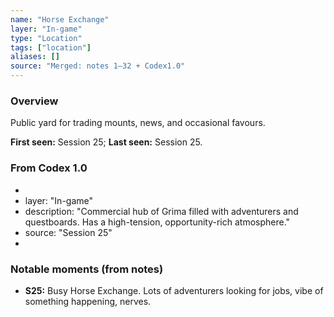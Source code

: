 ```yaml
---
name: "Horse Exchange"
layer: "In-game"
type: "Location"
tags: ["location"]
aliases: []
source: "Merged: notes 1–32 + Codex1.0"
---
```

### Overview
Public yard for trading mounts, news, and occasional favours.

**First seen:** Session 25; **Last seen:** Session 25.

### From Codex 1.0
- 
- layer: "In-game"
- description: "Commercial hub of Grima filled with adventurers and questboards. Has a high-tension, opportunity-rich atmosphere."
- source: "Session 25"
- 

### Notable moments (from notes)
- **S25:** Busy Horse Exchange. Lots of adventurers looking for jobs, vibe of something happening, nerves.
